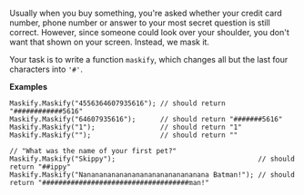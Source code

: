 Usually when you buy something, you're asked whether your credit card number, phone number or answer to your most secret
question is still correct. However, since someone could look over your shoulder, you don't want that shown on your
screen. Instead, we mask it.

Your task is to write a function `maskify`, which changes all but the last four characters into `'#'`.

<b>Examples</b>

```
Maskify.Maskify("4556364607935616"); // should return "############5616"
Maskify.Maskify("64607935616");      // should return "#######5616"
Maskify.Maskify("1");                // should return "1"
Maskify.Maskify("");                 // should return ""

// "What was the name of your first pet?"
Maskify.Maskify("Skippy");                                   // should return "##ippy"
Maskify.Maskify("Nananananananananananananananana Batman!"); // should return "####################################man!"
```
